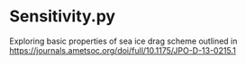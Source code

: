# Sensitivity.py
Exploring basic properties of sea ice drag scheme outlined in https://journals.ametsoc.org/doi/full/10.1175/JPO-D-13-0215.1
